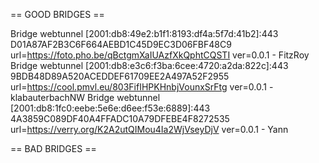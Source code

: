 == GOOD BRIDGES ==

Bridge webtunnel [2001:db8:49e2:b1f1:8193:df4a:5f7d:41b2]:443 D01A87AF2B3C6F664AEBD1C45D9EC3D06FBF48C9 url=https://foto.pho.be/qBctgmXaIUAzfXkQphtCQSTI ver=0.0.1 - FitzRoy
Bridge webtunnel [2001:db8:e3c6:f3ba:6cee:4720:a2da:822c]:443 9BDB48D89A520ACEDDEF61709EE2A497A52F2955 url=https://cool.pmvl.eu/803FifIHPKHnbjVounxSrFtg ver=0.0.1 - klabauterbachNW
Bridge webtunnel [2001:db8:1fc0:eebe:5e6e:d6ee:f53e:6889]:443 4A3859C089DF40A4FFADC10A79DFEBE4F8272535 url=https://verry.org/K2A2utQIMou4Ia2WjVseyDjV ver=0.0.1 - Yann

== BAD BRIDGES ==
